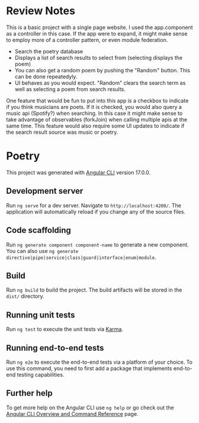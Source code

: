 # Review Notes
This is a basic project with a single page website. I used the app.component as a controller in this case.  If the app were to expand, it might make sense to employ more of a controller pattern, or even module federation.
- Search the poetry database
- Displays a list of search results to select from (selecting displays the poem)
- You can also get a random poem by pushing the "Random" button.  This can be done repeatedyly.
- UI behaves as you would expect.  "Random" clears the search term as well as selecting a poem from search results.

One feature that would be fun to put into this app is a checkbox to indicate if you think musicians are poets.  If it is checked, you would also query a music api (Spotify?) when searching. In this case it might make sense to take advantage of observables (forkJoin) when calling multiple apis at the same time.  This feature would also require some UI updates to indicate if the search result source was music or poetry.

# Poetry

This project was generated with [Angular CLI](https://github.com/angular/angular-cli) version 17.0.0.

## Development server

Run `ng serve` for a dev server. Navigate to `http://localhost:4200/`. The application will automatically reload if you change any of the source files.

## Code scaffolding

Run `ng generate component component-name` to generate a new component. You can also use `ng generate directive|pipe|service|class|guard|interface|enum|module`.

## Build

Run `ng build` to build the project. The build artifacts will be stored in the `dist/` directory.

## Running unit tests

Run `ng test` to execute the unit tests via [Karma](https://karma-runner.github.io).

## Running end-to-end tests

Run `ng e2e` to execute the end-to-end tests via a platform of your choice. To use this command, you need to first add a package that implements end-to-end testing capabilities.

## Further help

To get more help on the Angular CLI use `ng help` or go check out the [Angular CLI Overview and Command Reference](https://angular.io/cli) page.
